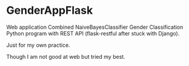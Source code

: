 # GenderAppFlask

Web application Combined NaiveBayesClassifier Gender Classification Python program with REST API (flask-restful after stuck with Django).

Just for my own practice. 

Though I am not good at web but tried my best.
